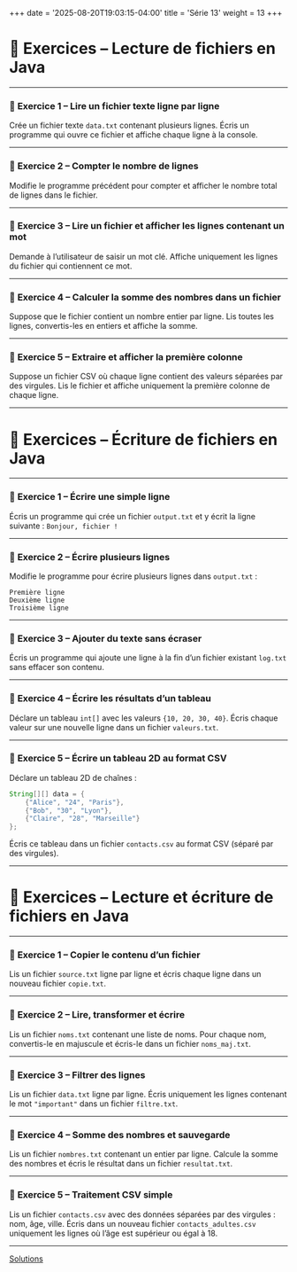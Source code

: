 +++
date = '2025-08-20T19:03:15-04:00'
title = 'Série 13'
weight = 13
+++


# 📂 **Exercices – Lecture de fichiers en Java**

---

### 🧪 **Exercice 1 – Lire un fichier texte ligne par ligne**

Crée un fichier texte `data.txt` contenant plusieurs lignes.
Écris un programme qui ouvre ce fichier et affiche chaque ligne à la console.

--- 

### 🧪 **Exercice 2 – Compter le nombre de lignes**

Modifie le programme précédent pour compter et afficher le nombre total de lignes dans le fichier.

--- 

### 🧪 **Exercice 3 – Lire un fichier et afficher les lignes contenant un mot**

Demande à l’utilisateur de saisir un mot clé.
Affiche uniquement les lignes du fichier qui contiennent ce mot.

---

### 🧪 **Exercice 4 – Calculer la somme des nombres dans un fichier**

Suppose que le fichier contient un nombre entier par ligne.
Lis toutes les lignes, convertis-les en entiers et affiche la somme.

---

### 🧪 **Exercice 5 – Extraire et afficher la première colonne**

Suppose un fichier CSV où chaque ligne contient des valeurs séparées par des virgules.
Lis le fichier et affiche uniquement la première colonne de chaque ligne.

---



# 💾 **Exercices – Écriture de fichiers en Java**

---

### 🧪 **Exercice 1 – Écrire une simple ligne**

Écris un programme qui crée un fichier `output.txt` et y écrit la ligne suivante :
`Bonjour, fichier !`

---

### 🧪 **Exercice 2 – Écrire plusieurs lignes**

Modifie le programme pour écrire plusieurs lignes dans `output.txt` :

```
Première ligne
Deuxième ligne
Troisième ligne
```

---

### 🧪 **Exercice 3 – Ajouter du texte sans écraser**

Écris un programme qui ajoute une ligne à la fin d’un fichier existant `log.txt` sans effacer son contenu.

---

### 🧪 **Exercice 4 – Écrire les résultats d’un tableau**

Déclare un tableau `int[]` avec les valeurs `{10, 20, 30, 40}`.
Écris chaque valeur sur une nouvelle ligne dans un fichier `valeurs.txt`.

---

### 🧪 **Exercice 5 – Écrire un tableau 2D au format CSV**

Déclare un tableau 2D de chaînes :

```java
String[][] data = {
    {"Alice", "24", "Paris"},
    {"Bob", "30", "Lyon"},
    {"Claire", "28", "Marseille"}
};
```

Écris ce tableau dans un fichier `contacts.csv` au format CSV (séparé par des virgules).

---


# 🔄 **Exercices – Lecture et écriture de fichiers en Java**

---

### 🧪 **Exercice 1 – Copier le contenu d’un fichier**

Lis un fichier `source.txt` ligne par ligne et écris chaque ligne dans un nouveau fichier `copie.txt`.

---

### 🧪 **Exercice 2 – Lire, transformer et écrire**

Lis un fichier `noms.txt` contenant une liste de noms.
Pour chaque nom, convertis-le en majuscule et écris-le dans un fichier `noms_maj.txt`.

---

### 🧪 **Exercice 3 – Filtrer des lignes**

Lis un fichier `data.txt` ligne par ligne.
Écris uniquement les lignes contenant le mot `"important"` dans un fichier `filtre.txt`.

---

### 🧪 **Exercice 4 – Somme des nombres et sauvegarde**

Lis un fichier `nombres.txt` contenant un entier par ligne.
Calcule la somme des nombres et écris le résultat dans un fichier `resultat.txt`.

---

### 🧪 **Exercice 5 – Traitement CSV simple**

Lis un fichier `contacts.csv` avec des données séparées par des virgules : nom, âge, ville.
Écris dans un nouveau fichier `contacts_adultes.csv` uniquement les lignes où l’âge est supérieur ou égal à 18.

---

<a href="https://github.com/cegepmv/420-111/tree/main/soltions/serie13">Solutions</a>

